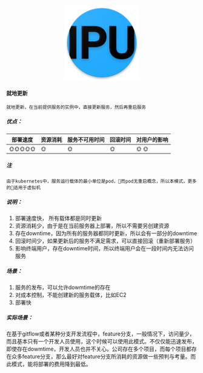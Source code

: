 <p align="center">
   <img width="200" src="ipu.png">
</p>

#### 就地更新

    就地更新，在当前提供服务的实例中，直接更新服务，然后再重启服务

##### 优点：

| 部署速度 |  资源消耗  | 服务不可用时间  | 回滚时间  | 对用户的影响|
| -------| ---------| --------| --------| --------|
| :sun_with_face::sun_with_face::sun_with_face::sun_with_face::sun_with_face: |  :sun_with_face:   | :sun_with_face:   | :sun_with_face: | :sun_with_face: :sun_with_face: |

##### 注
    由于kubernetes中，服务运行载体的最小单位是pod，而pod无重启概念，所以本模式，更多的适用于虚拟机

##### 说明：
1. 部署速度快， 所有载体都是同时更新
2. 资源消耗少，由于是在当前服务器上部署，所以不需要另创建资源
3. 存在downtime，因为所有的服务器都同时更新，所以会有一部分的downtime
4. 回滚时间少，如果更新后的服务不满足需求，可以直接回滚（重新部署服务）
5. 影响终端用户，存在downtime时间，所以终端用户会在一段时间内无法访问服务

##### 场景：
1. 服务的发布，可以允许dowmtime的存在
2. 对成本控制，不能创建新的服务载体，比如EC2
3. 部署快

##### 实际场景：
在基于gitflow或者某种分支开发流程中，feature分支，一般情况下，访问量少，而且基本只有一个开发人员使用，这个时候可以使用此模式。不仅仅能迅速发布，即使存在dowmtime，开发人员也并不关心。公司存在多个项目，而每个项目都存在众多feature分支，那么最好对feature分支所消耗的资源做一些预判与考量。而此模式，能将部署的费用降到最低。
